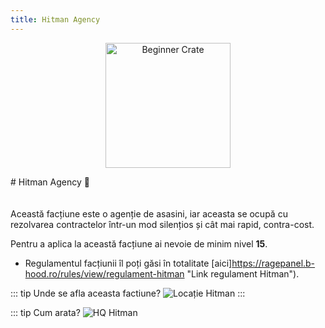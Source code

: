 ```yaml
---
title: Hitman Agency
---
```



<p align="center">
    <img width="200" src="https://i.imgur.com/rRMoj68.png" alt="Beginner Crate">
</p>
# Hitman Agency 🎯
<br> <br> <br> 
Această facțiune este o agenție de asasini, iar aceasta se ocupă cu rezolvarea contractelor într-un mod silențios și cât mai rapid, contra-cost.

Pentru a aplica la această facțiune ai nevoie de minim nivel **15**.

- Regulamentul facțiunii îl poți găsi în totalitate [aici]https://ragepanel.b-hood.ro/rules/view/regulament-hitman "Link regulament Hitman").

::: tip Unde se afla aceasta factiune?
![Locație Hitman](https://i.imgur.com/5HI7hv3.png "Locație Hitman")
:::

::: tip Cum arata?
![HQ Hitman](https://i.imgur.com/DMIyo9P.png "HQ Hitman")
